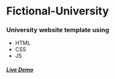 # Fictional-University
<h3>University website template using</h3>
<ul>
  <li>HTML</li>
  <li>CSS</li>
  <li>JS</li>
</ul>
<a href="https://tarun-bisht.github.io/Fictional-University/"><h5>Live Demo</h5></a>
